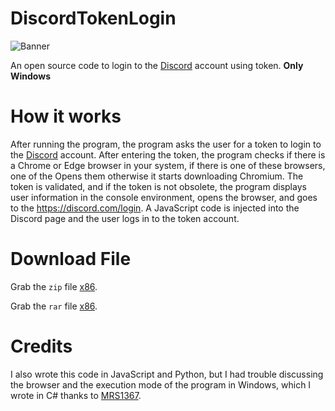 # DiscordTokenLogin
![Banner](https://raw.githubusercontent.com/iamehsandvr/DiscordTokenLogin/main/Images/DiscordTokenLogin_DEDSEC.png)

An open source code to login to the [Discord](https://discord.com/) account using token.
**Only Windows**
# How it works

After running the program, the program asks the user for a token to login to the [Discord](https://discord.com/) account. After entering the token, the program checks if there is a Chrome or Edge browser in your system, if there is one of these browsers, one of the Opens them otherwise it starts downloading Chromium.
The token is validated, and if the token is not obsolete, the program displays user information in the console environment, opens the browser, and goes to the https://discord.com/login.
A JavaScript code is injected into the Discord page and the user logs in to the token account.

# Download File

Grab the `zip` file [x86](https://raw.githubusercontent.com/iamehsandvr/DiscordTokenLogin/main/Application/x86.zip).

Grab the `rar` file [x86](https://raw.githubusercontent.com/iamehsandvr/DiscordTokenLogin/main/Application/x64.rar).

# Credits

I also wrote this code in JavaScript and Python, but I had trouble discussing the browser and the execution mode of the program in Windows, which I wrote in C# thanks to [MRS1367](https://stackoverflow.com/users/1625883/mrs1367).
